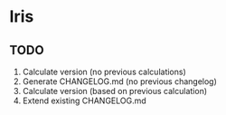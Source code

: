 # Iris

## TODO

1. Calculate version (no previous calculations)
2. Generate CHANGELOG.md (no previous changelog)
3. Calculate version (based on previous calculation)
4. Extend existing CHANGELOG.md